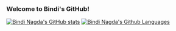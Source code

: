 ### Welcome to Bindi's GitHub!

[![Bindi Nagda's GitHub stats](https://github-readme-stats.vercel.app/api?username=adgan-astra&cache_seconds=1800&count_private=true&show_icons=true&card_width=10&theme=tokyonight)](https://github.com/adgan-astra/github-readme-stats)
[![Bindi Nagda's Github Languages](https://github-readme-stats.vercel.app/api/top-langs/?username=adgan-astra&theme=tokyonight)](https://github.com/adgan-astra/github-readme-stats)
